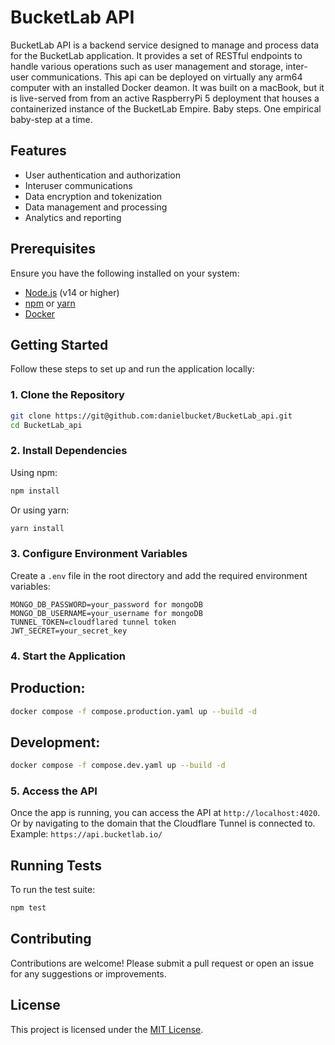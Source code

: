 # BucketLab API

BucketLab API is a backend service designed to manage and process data for the BucketLab application. It provides a set of RESTful endpoints to handle various operations such as user management and storage, inter-user communications.
This api can be deployed on virtually any arm64 computer with an installed Docker deamon.
It was built on a macBook, but it is live-served from from an active RaspberryPi 5 deployment that houses a containerized instance of the BucketLab Empire.
Baby steps. One empirical baby-step at a time.

## Features
- User authentication and authorization
- Interuser communications
- Data encryption and tokenization
- Data management and processing
- Analytics and reporting

## Prerequisites
Ensure you have the following installed on your system:
- [Node.js](https://nodejs.org/) (v14 or higher)
- [npm](https://www.npmjs.com/) or [yarn](https://yarnpkg.com/)
- [Docker](https://www.docker.com/)

## Getting Started

Follow these steps to set up and run the application locally:

### 1. Clone the Repository
```bash
git clone https://git@github.com:danielbucket/BucketLab_api.git
cd BucketLab_api
```

### 2. Install Dependencies
Using npm:
```bash
npm install
```
Or using yarn:
```bash
yarn install
```

### 3. Configure Environment Variables
Create a `.env` file in the root directory and add the required environment variables:
```
MONGO_DB_PASSWORD=your_password for mongoDB
MONGO_DB_USERNAME=your_username for mongoDB
TUNNEL_TOKEN=cloudflared tunnel token
JWT_SECRET=your_secret_key
```

### 4. Start the Application

## Production:
```bash
docker compose -f compose.production.yaml up --build -d
```

## Development:
```bash
docker compose -f compose.dev.yaml up --build -d
```

### 5. Access the API
Once the app is running, you can access the API at `http://localhost:4020`.
Or by navigating to the domain that the Cloudflare Tunnel is connected to.
Example: `https://api.bucketlab.io/`

## Running Tests
To run the test suite:
```bash
npm test
```

## Contributing
Contributions are welcome! Please submit a pull request or open an issue for any suggestions or improvements. 

## License
This project is licensed under the [MIT License](LICENSE).
